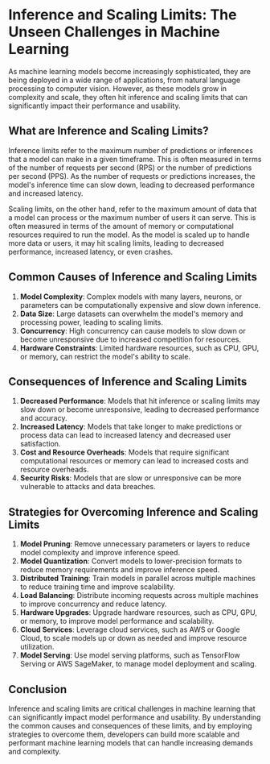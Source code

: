 # **Inference and Scaling Limits: The Unseen Challenges in Machine Learning**

As machine learning models become increasingly sophisticated, they are being deployed in a wide range of applications, from natural language processing to computer vision. However, as these models grow in complexity and scale, they often hit inference and scaling limits that can significantly impact their performance and usability.

## **What are Inference and Scaling Limits?**

Inference limits refer to the maximum number of predictions or inferences that a model can make in a given timeframe. This is often measured in terms of the number of requests per second (RPS) or the number of predictions per second (PPS). As the number of requests or predictions increases, the model's inference time can slow down, leading to decreased performance and increased latency.

Scaling limits, on the other hand, refer to the maximum amount of data that a model can process or the maximum number of users it can serve. This is often measured in terms of the amount of memory or computational resources required to run the model. As the model is scaled up to handle more data or users, it may hit scaling limits, leading to decreased performance, increased latency, or even crashes.

## **Common Causes of Inference and Scaling Limits**

1. **Model Complexity**: Complex models with many layers, neurons, or parameters can be computationally expensive and slow down inference.
2. **Data Size**: Large datasets can overwhelm the model's memory and processing power, leading to scaling limits.
3. **Concurrency**: High concurrency can cause models to slow down or become unresponsive due to increased competition for resources.
4. **Hardware Constraints**: Limited hardware resources, such as CPU, GPU, or memory, can restrict the model's ability to scale.

## **Consequences of Inference and Scaling Limits**

1. **Decreased Performance**: Models that hit inference or scaling limits may slow down or become unresponsive, leading to decreased performance and accuracy.
2. **Increased Latency**: Models that take longer to make predictions or process data can lead to increased latency and decreased user satisfaction.
3. **Cost and Resource Overheads**: Models that require significant computational resources or memory can lead to increased costs and resource overheads.
4. **Security Risks**: Models that are slow or unresponsive can be more vulnerable to attacks and data breaches.

## **Strategies for Overcoming Inference and Scaling Limits**

1. **Model Pruning**: Remove unnecessary parameters or layers to reduce model complexity and improve inference speed.
2. **Model Quantization**: Convert models to lower-precision formats to reduce memory requirements and improve inference speed.
3. **Distributed Training**: Train models in parallel across multiple machines to reduce training time and improve scalability.
4. **Load Balancing**: Distribute incoming requests across multiple machines to improve concurrency and reduce latency.
5. **Hardware Upgrades**: Upgrade hardware resources, such as CPU, GPU, or memory, to improve model performance and scalability.
6. **Cloud Services**: Leverage cloud services, such as AWS or Google Cloud, to scale models up or down as needed and improve resource utilization.
7. **Model Serving**: Use model serving platforms, such as TensorFlow Serving or AWS SageMaker, to manage model deployment and scaling.

## **Conclusion**

Inference and scaling limits are critical challenges in machine learning that can significantly impact model performance and usability. By understanding the common causes and consequences of these limits, and by employing strategies to overcome them, developers can build more scalable and performant machine learning models that can handle increasing demands and complexity.